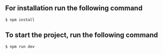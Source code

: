 ## For installation run the following command

```
$ npm install
```

## To start the project, run the following command

```
$ npm run dev
```